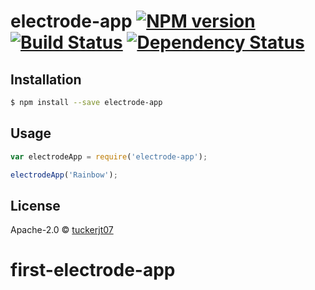 # electrode-app [![NPM version][npm-image]][npm-url] [![Build Status][travis-image]][travis-url] [![Dependency Status][daviddm-image]][daviddm-url]
> 

## Installation

```sh
$ npm install --save electrode-app
```

## Usage

```js
var electrodeApp = require('electrode-app');

electrodeApp('Rainbow');
```
## License

Apache-2.0 © [tuckerjt07]()


[npm-image]: https://badge.fury.io/js/electrode-app.svg
[npm-url]: https://npmjs.org/package/electrode-app
[travis-image]: https://travis-ci.org/tuckerjt07/electrode-app.svg?branch=master
[travis-url]: https://travis-ci.org/tuckerjt07/electrode-app
[daviddm-image]: https://david-dm.org/tuckerjt07/electrode-app.svg?theme=shields.io
[daviddm-url]: https://david-dm.org/tuckerjt07/electrode-app
# first-electrode-app
